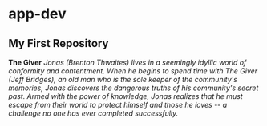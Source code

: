 # app-dev
## My First Repository

**The Giver**
*Jonas (Brenton Thwaites) lives in a seemingly idyllic world of conformity and contentment. When he begins to spend time with The Giver (Jeff Bridges), an old man who is the sole keeper of the community's memories, Jonas discovers the dangerous truths of his community's secret past. Armed with the power of knowledge, Jonas realizes that he must escape from their world to protect himself and those he loves -- a challenge no one has ever completed successfully.*

